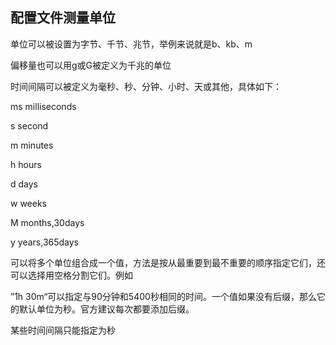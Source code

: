 ## 配置文件测量单位

单位可以被设置为字节、千节、兆节，举例来说就是b、kb、m

偏移量也可以用g或G被定义为千兆的单位

时间间隔可以被定义为毫秒、秒、分钟、小时、天或其他，具体如下：

ms			milliseconds

s				second

m				minutes

h				hours

d				days

w				weeks

M				months,30days

y					years,365days



可以将多个单位组合成一个值，方法是按从最重要到最不重要的顺序指定它们，还可以选择用空格分割它们。例如

”1h 30m“可以指定与90分钟和5400秒相同的时间。一个值如果没有后缀，那么它的默认单位为秒。官方建议每次都要添加后缀。

某些时间间隔只能指定为秒